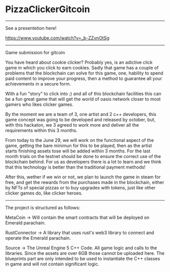 # PizzaClickerGitcoin

---

See a presentetion here!

https://www.youtube.com/watch?v=_b-ZZvnOtSg

---

Game submission for gitcoin

You have heard about cookie clicker? Probably yes, is an adictive click game in which you click to earn cookies. Sadly that game has a couple of problems that the blockchain can solve for this game, one, hability to spend paid content to improve your progress, then a method to guarantee all your achievements in a secure form.

With a fun "story" to click into ;) and all of this blockchain facilities this can be a fun great game that will get the world of oasis network closer to most gamers who likes clicker games.

By the moment we are a team of 3, one artist and 2 c++ developers, this game concept was going to be developed and released by october, but, with this hackaton, we 3 agreed to work more and deliver all the requirements within this 3 months.

From today to the June 29, we will work on the functional aspect of the game, getting the bare minimun for this to be played, then as the artist starts finishing assets tose will be added within 3 months. For the last month trials on the testnet should be done to ensure the correct use of the blockchain behind. For us as developers there is a lot to learn and we think that this technology is better than the traditional payment methods!

After this, wether if we win or not, we plan to launch the game in steam for free, and get the rewards from the purchases made in the blockchain, either by NFTs of special pizzas or to buy upgrades with tokens, just like other clicker games do, like clicker heroes.

---

The project is structured as follows:

MetaCoin -> Will contain the smart contracts that will be deployed on Emerald parachain.

RustConnector -> A library that uses rust's web3 library to connect and operate the Emerald parachain.

Source -> The Unreal Engine 5 C++ Code. All game logic and calls to the libraries. Since the assets are over 6GB those cannot be uploaded here. The blueprints part are only intended to be used to instantiate the C++ classes in game and will not contain significant logic. 
